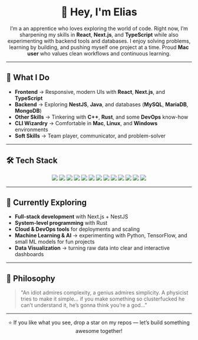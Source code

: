 <h1 align="center">👋 Hey, I'm Elias</h1>

<p align="center">
  I’m a an apprentice who loves exploring the world of code.  
  Right now, I’m sharpening my skills in <b>React</b>, <b>Next.js</b>, and <b>TypeScript</b> while also experimenting with backend tools and databases.  
  I enjoy solving problems, learning by building, and pushing myself one project at a time.  
  Proud <b>Mac user</b> who values clean workflows and continuous learning.
</p>

---

## 🚀 What I Do

- **Frontend** → Responsive, modern UIs with **React**, **Next.js**, and **TypeScript**  
- **Backend** → Exploring **NestJS**, **Java**, and databases (**MySQL**, **MariaDB**, **MongoDB**)  
- **Other Skills** → Tinkering with **C++**, **Rust**, and some **DevOps** know-how  
- **CLI Wizardry** → Comfortable in **Mac**, **Linux**, and **Windows** environments  
- **Soft Skills** → Team player, communicator, and problem-solver  

---

## 🛠️ Tech Stack

<p align="center">
  <img src="https://img.shields.io/badge/-HTML5-E34F26?logo=html5&logoColor=white" />
  <img src="https://img.shields.io/badge/-CSS3-1572B6?logo=css3&logoColor=white" />
  <img src="https://img.shields.io/badge/-JavaScript-F7DF1E?logo=javascript&logoColor=black" />
  <img src="https://img.shields.io/badge/-TypeScript-3178C6?logo=typescript&logoColor=white" />
  <img src="https://img.shields.io/badge/-React-61DAFB?logo=react&logoColor=black" />
  <img src="https://img.shields.io/badge/-Next.js-000000?logo=next.js&logoColor=white" />
  <img src="https://img.shields.io/badge/-NestJS-E0234E?logo=nestjs&logoColor=white" />
  <img src="https://img.shields.io/badge/-MySQL-4479A1?logo=mysql&logoColor=white" />
  <img src="https://img.shields.io/badge/-MariaDB-003545?logo=mariadb&logoColor=white" />
  <img src="https://img.shields.io/badge/-MongoDB-47A248?logo=mongodb&logoColor=white" />
  <img src="https://img.shields.io/badge/-Java-007396?logo=java&logoColor=white" />
  <img src="https://img.shields.io/badge/-C++-00599C?logo=c%2B%2B&logoColor=white" />
  <img src="https://img.shields.io/badge/-Rust-000000?logo=rust&logoColor=white" />
</p>

---

## 🧭 Currently Exploring

- **Full-stack development** with Next.js + NestJS  
- **System-level programming** with Rust  
- **Cloud & DevOps tools** for deployments and scaling  
- **Machine Learning & AI** → experimenting with Python, TensorFlow, and small ML models for fun projects  
- **Data Visualization** → turning raw data into clear and interactive dashboards  

---

## 📜 Philosophy

> "An idiot admires complexity, a genius admires simplicity. A physicist tries to make it simple… if you make something so clusterfucked he can’t understand it, he’s gonna think you’re a god…"

---

<p align="center">⭐ If you like what you see, drop a star on my repos — let’s build something awesome together!</p>
